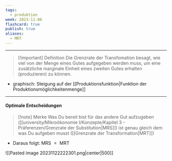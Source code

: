 ```yaml
---
tags:
  - produktion
week: 2023-11-06
flashcard: true
publish: true
aliases:
  - MRT
---
```

***

> [!important] Definition
> Die Grenzrate der Transfomation besagt, wie viel von der Menge eines Gutes aufgegeben werden muss, um eine zusätzliche marginale Einheit eines zweiten Gutes erhalten (produzieren) zu können.

- graphisch: Steigung auf der [[Produktionsfunktion|Funktion der Produktionsmöglichkeitenmenge]]

***
#### Optimale Entscheidungen

> [!note] Merke
> Was Du bereit bist für das andere Gut aufzugeben ([[university/Mikroökonomie I/Konzepte/Kapitel 3 - Präferenzen/Grenzrate der Substitution|MRS]]) ist genau gleich dem was Du aufgeben musst ([[Grenzrate der Transformation|MRT]])

- Daraus folgt: $\text{ MRS } = \text{ MRT }$

![[Pasted image 20231122222301.png|center|500]]
